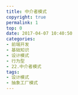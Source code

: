 ```yaml
---
title: 中介者模式
copyright: true
permalink: 1
top: 0
date: 2017-04-07 10:40:50
categories:
- 前端开发
- 基础知识
- 设计模式
- 行为型
- 22.中介者模式
tags:
- 设计模式
- 抽象工厂模式
---
```

